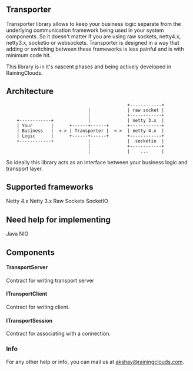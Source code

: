 ## Transporter

Transporter library allows to keep your business logic separate from the underlying communication framework
being used in your system components. So it doesn't matter if you are using  raw sockets, netty4.x, netty3.x, socketio
or websockets. Transporter is designed in a way that adding or switching between these frameworks is less painful and
is with minimum code hit.

This library is in it's nascent phases and being actively developed in RainingClouds.


## Architecture

```
                                              +------------+
                               |              | raw socket |
                               |              +------------+
    +------------+             |              | netty 3.x  |
    | Your       |      +------+------+       +------------+
    | Business   |  <-> | Transporter |  <->  | netty 4.x  |
    | Logic      |      +------+------+       +------------+
    +------------+             |              |  socketio  |
                               |              +------------+
                               |              |    ...     |
```

So ideally this library acts as an interface between your business logic and transport layer.


## Supported frameworks

Netty 4.x
Netty 3.x
Raw Sockets
SocketIO

## Need help for implementing

Java NIO

## Components

#### TransportServer

Contract for writing transport server


#### ITransportClient

Contract for writing client.


#### ITransportSession

Contract for associating with a connection.

### Info

For any other help or info, you can mail us at akshay@rainingclouds.com.